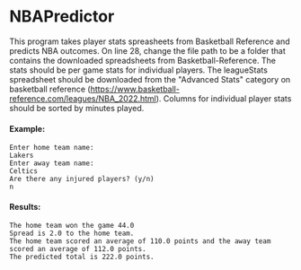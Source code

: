 # NBAPredictor
This program takes player stats spreasheets from Basketball Reference and predicts NBA outcomes. 
On line 28, change the file path to be a folder that contains the downloaded spreadsheets from Basketball-Reference. The stats should be per game stats for individual players. The leagueStats spreadsheet should be downloaded from the "Advanced Stats" category on basketball reference (https://www.basketball-reference.com/leagues/NBA_2022.html). Columns for individual player stats should be sorted by minutes played. 
#### Example: 
```
Enter home team name: 
Lakers
Enter away team name: 
Celtics
Are there any injured players? (y/n)
n
```

#### Results: 
```
The home team won the game 44.0
Spread is 2.0 to the home team.
The home team scored an average of 110.0 points and the away team scored an average of 112.0 points.
The predicted total is 222.0 points.
```

